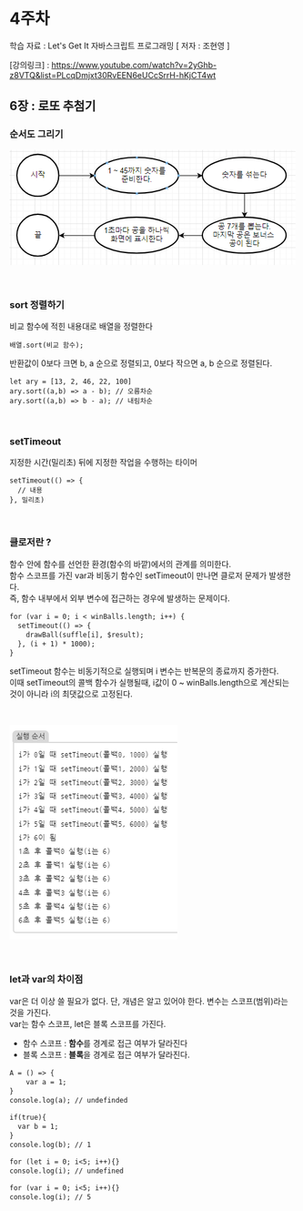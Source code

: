 # 4주차

학습 자료 : Let's Get It 자바스크립트 프로그래밍 [ 저자 : 조현영 ]

[강의링크] : https://www.youtube.com/watch?v=2yGhb-z8VTQ&list=PLcqDmjxt30RvEEN6eUCcSrrH-hKjCT4wt

## 6장 : 로또 추첨기

### 순서도 그리기

![Alt text](image-1.png)

<br>

### sort 정렬하기

비교 함수에 적힌 내용대로 배열을 정렬한다

<pre><code>배열.sort(비교 함수);</code></pre>

반환값이 0보다 크면 b, a 순으로 정렬되고, 0보다 작으면 a, b 순으로 정렬된다.

<pre><code>let ary = [13, 2, 46, 22, 100]   
ary.sort((a,b) => a - b); // 오름차순
ary.sort((a,b) => b - a); // 내림차순 
</code></pre>

<br>

### setTimeout

지정한 시간(밀리초) 뒤에 지정한 작업을 수행하는 타이머

<pre><code>setTimeout(() => {
  // 내용
}, 밀리초)
</code></pre>

<br>

### 클로저란 ?

함수 안에 함수를 선언한 환경(함수의 바깥)에서의 관계를 의미한다.  
함수 스코프를 가진 var과 비동기 함수인 setTimeout이 만나면 클로저 문제가 발생한다.  
즉, 함수 내부에서 외부 변수에 접근하는 경우에 발생하는 문제이다.

<pre><code>for (var i = 0; i < winBalls.length; i++) {
  setTimeout(() => {
    drawBall(suffle[i], $result);
  }, (i + 1) * 1000);
}
</code></pre>

setTimeout 함수는 비동기적으로 실행되며 i 변수는 반복문의 종료까지 증가한다.  
이때 setTimeout의 콜백 함수가 실행될때, i값이 0 ~ winBalls.length으로 계산되는 것이 아니라 i의 최댓값으로 고정된다.

<br>

![Alt text](image-2.png)

<br>

### let과 var의 차이점

var은 더 이상 쓸 필요가 없다. 단, 개념은 알고 있어야 한다.
변수는 스코프(범위)라는 것을 가진다.  
var는 함수 스코프, let은 블록 스코프를 가진다.

- 함수 스코프 : **함수**를 경계로 접근 여부가 달라진다
- 블록 스코프 : **블록**을 경계로 접근 여부가 달라진다.

<pre><code>A = () => {
    var a = 1;
} 
console.log(a); // undefinded
</code></pre>

<pre><code>if(true){
  var b = 1;
}
console.log(b); // 1
</code></pre>

<pre><code>for (let i = 0; i<5; i++){}
console.log(i); // undefined
</code></pre>

<pre><code>for (var i = 0; i<5; i++){}
console.log(i); // 5
</code></pre>
